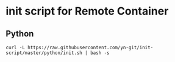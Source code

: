 # init script for Remote Container

## Python
```
curl -L https://raw.githubusercontent.com/yn-git/init-script/master/python/init.sh | bash -s
```